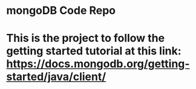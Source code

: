 # mongoDB Code Repo
# This is the project to follow the getting started tutorial at this link: https://docs.mongodb.org/getting-started/java/client/

